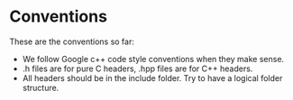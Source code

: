 # Conventions

These are the conventions so far:

* We follow Google c++ code style conventions when they make sense.
* .h files are for pure C headers, .hpp files are for C++ headers.
* All headers should be in the include folder. Try to have a logical folder structure.
